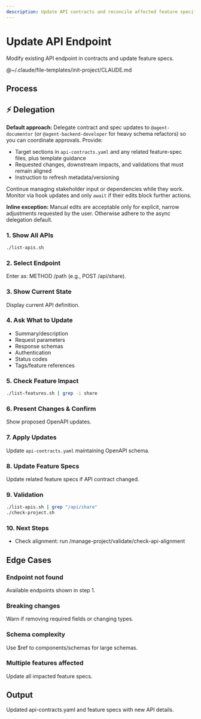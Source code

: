 ```yaml
---
description: Update API contracts and reconcile affected feature specifications
---
```


# Update API Endpoint

Modify existing API endpoint in contracts and update feature specs.

@~/.claude/file-templates/init-project/CLAUDE.md

## Process

## ⚡ Delegation

**Default approach:** Delegate contract and spec updates to `@agent-documentor` (or `@agent-backend-developer` for heavy schema refactors) so you can coordinate approvals. Provide:
- Target sections in `api-contracts.yaml` and any related feature-spec files, plus template guidance
- Requested changes, downstream impacts, and validations that must remain aligned
- Instruction to refresh metadata/versioning

Continue managing stakeholder input or dependencies while they work. Monitor via hook updates and only `await` if their edits block further actions.

**Inline exception:** Manual edits are acceptable only for explicit, narrow adjustments requested by the user. Otherwise adhere to the async delegation default.

### 1. Show All APIs
```bash
./list-apis.sh
```

### 2. Select Endpoint
Enter as: METHOD /path (e.g., POST /api/share).

### 3. Show Current State
Display current API definition.

### 4. Ask What to Update
- Summary/description
- Request parameters
- Response schemas
- Authentication
- Status codes
- Tags/feature references

### 5. Check Feature Impact
```bash
./list-features.sh | grep -i share
```

### 6. Present Changes & Confirm
Show proposed OpenAPI updates.

### 7. Apply Updates
Update `api-contracts.yaml` maintaining OpenAPI schema.

### 8. Update Feature Specs
Update related feature specs if API contract changed.

### 9. Validation
```bash
./list-apis.sh | grep "/api/share"
./check-project.sh
```

### 10. Next Steps
- Check alignment: run /manage-project/validate/check-api-alignment

## Edge Cases

### Endpoint not found
Available endpoints shown in step 1.

### Breaking changes
Warn if removing required fields or changing types.

### Schema complexity
Use $ref to components/schemas for large schemas.

### Multiple features affected
Update all impacted feature specs.

## Output
Updated api-contracts.yaml and feature specs with new API details.
